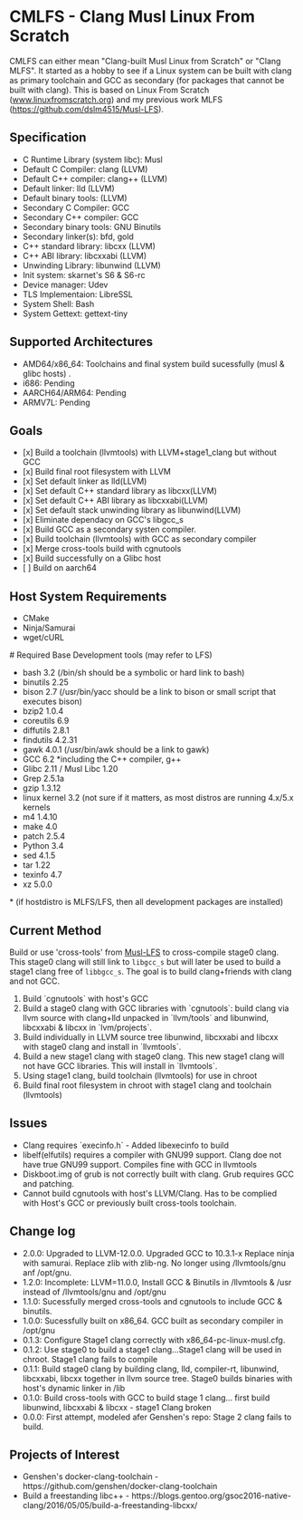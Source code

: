# CMLFS - Clang Musl Linux From Scratch

CMLFS can either mean "Clang-built Musl Linux from Scratch" or "Clang MLFS". It started as a hobby to see if a Linux system can be built with clang as primary toolchain and GCC as secondary (for packages that cannot be built with clang). This is based on Linux From Scratch (www.linuxfromscratch.org) and my previous work MLFS (https://github.com/dslm4515/Musl-LFS).

## Specification
<ul>
<li>C Runtime Library (system libc): Musl </li>
<li>Default C Compiler: clang (LLVM)</li>
<li>Default C++ compiler: clang++ (LLVM)</li>
<li>Default linker: lld (LLVM)</li>
<li>Default binary tools: (LLVM)</li>
<li>Secondary C Compiler: GCC</li>
<li>Secondary C++ compiler: GCC</li>
<li>Secondary binary tools: GNU Binutils</li>
<li>Secondary linker(s): bfd, gold</li>
<li>C++ standard library: libcxx (LLVM)</li>
<li>C++ ABI library: libcxxabi (LLVM)</li>
<li>Unwinding Library: libunwind (LLVM)</li>
<li>Init system: skarnet's S6 & S6-rc</li>
<li>Device manager: Udev </li>
<li>TLS Implementaion: LibreSSL</li>
<li>System Shell: Bash </li>
<li>System Gettext: gettext-tiny</li>
</ul>

## Supported Architectures

<ul>
<li>AMD64/x86_64: Toolchains and final system build sucessfully (musl & glibc hosts) .</li>
<li>i686: Pending</li>
<li>AARCH64/ARM64: Pending</li>
<li>ARMV7L: Pending</li>
</ul>

## Goals

<ul>
<li> [x] Build a toolchain (llvmtools) with LLVM+stage1_clang but without GCC</li>
<li> [x] Build final root filesystem with LLVM</li>
<li> [x] Set default linker as lld(LLVM)</li>
<li> [x] Set default C++ standard library as libcxx(LLVM)</li>
<li> [x] Set default C++ ABI library as libcxxabi(LLVM)</li>
<li> [x] Set default stack unwinding library as libunwind(LLVM)</li>
<li> [x] Eliminate dependacy on GCC's libgcc_s</li>
<li> [x] Build GCC as a secondary systen compiler. </li>
<li> [x] Build toolchain (llvmtools) with GCC as secondary compiler</li>
<li> [x] Merge cross-tools build with cgnutools </li>
<li> [x] Build successfully on a Glibc host </li>
<li> [ ] Build on aarch64</li>
</ul>

## Host System Requirements 

<ul>
 <li>CMake</li>
 <li>Ninja/Samurai</li>
 <li>wget/cURL</li>
</ul>
# Required Base Development tools (may refer to LFS)
<ul>
 <li>bash 3.2 (/bin/sh should be a symbolic or hard link to bash) </li>
 <li>binutils 2.25 </li>
 <li>bison 2.7 (/usr/bin/yacc should be a link to bison or small script that executes bison) </li>
 <li>bzip2 1.0.4 </li>
 <li>coreutils 6.9 </li>
 <li>diffutils 2.8.1 </li>
 <li>findutils 4.2.31 </li>
 <li>gawk 4.0.1 (/usr/bin/awk should be a link to gawk) </li>
 <li>GCC 6.2 *including the C++ compiler, g++ </li>
 <li>Glibc 2.11 / Musl Libc 1.20 </li>
 <li>Grep 2.5.1a </li>
 <li>gzip 1.3.12 </li>
 <li>linux kernel 3.2 (not sure if it matters, as most distros are running 4.x/5.x kernels</li>
 <li>m4 1.4.10</li>
 <li>make 4.0 </li>
 <li>patch 2.5.4 </li>
 <li>Python 3.4 </li>
 <li>sed 4.1.5 </li>
 <li>tar 1.22 </li>
 <li>texinfo 4.7 </li>
  <li>xz 5.0.0 </li>
</ul>
 * (if hostdistro is MLFS/LFS, then all development packages are installed)

## Current Method

Build or use 'cross-tools' from [Musl-LFS](https://github.com/dslm4515/Musl-LFS) to cross-compile stage0 clang. This stage0 clang will still link to `libgcc_s` but will later be used to build a stage1 clang free of `libbgcc_s`. The goal is to build clang+friends with clang and not GCC.
<ol>
<li>Build `cgnutools` with host's GCC</li>
<li>Build a stage0 clang with GCC libraries with `cgnutools`: build clang via llvm source with clang+lld unpacked in `llvm/tools` and libunwind, libcxxabi & libcxx in `lvm/projects`.</li>
<li>Build individually in LLVM source tree libunwind, libcxxabi and libcxx with stage0 clang and install in `llvmtools`. </li>
<li>Build a new stage1 clang with stage0 clang. This new stage1 clang will not have GCC libraries. This will install in `llvmtools`.</li>
<li>Using stage1 clang, build toolchain (llvmtools) for use in chroot</li>
<li>Build final root filesystem in chroot with stage1 clang and toolchain (llvmtools)</li>
</ol>

## Issues
<ul>
<li>Clang requires `execinfo.h` - Added libexecinfo to build</li>
<li>libelf(elfutils) requires a compiler with GNU99 support. Clang doe not have true GNU99 support. Compiles fine with GCC in llvmtools</li> 
<li>Diskboot.img of grub is not correctly built with clang. Grub requires GCC and patching. </li>
<li>Cannot build cgnutools with host's LLVM/Clang. Has to be complied with Host's GCC or previously built cross-tools toolchain.</li>
</ul>

## Change log

<ul>
<li>2.0.0: Upgraded to LLVM-12.0.0. Upgraded GCC to 10.3.1-x Replace ninja with samurai. Replace zlib with zlib-ng. No longer using /llvmtools/gnu anf /opt/gnu.</li>
<li>1.2.0: Incomplete: LLVM=11.0.0, Install GCC & Binutils in /llvmtools & /usr instead of /llvmtools/gnu and /opt/gnu </li>
<li>1.1.0: Sucessfully merged cross-tools and cgnutools to include GCC & binutils.</li>
<li>1.0.0: Sucessfully built on x86_64. GCC built as secondary compiler in /opt/gnu </li>
<li>0.1.3: Configure Stage1 clang correctly with x86_64-pc-linux-musl.cfg.</li>
<li>0.1.2: Use stage0 to build a stage1 clang...Stage1 clang will be used in chroot. Stage1 clang fails to compile</li>
<li>0.1.1: Build stage0 clang by building clang, lld, compiler-rt, libunwind, libcxxabi, libcxx together in llvm source tree. Stage0 builds binaries with host's dynamic linker in /lib</li>
<li>0.1.0: Build cross-tools with GCC to build stage 1 clang... first build libunwind, libcxxabi & libcxx - stage1 Clang broken</li>
<li>0.0.0: First attempt, modeled afer Genshen's repo: Stage 2 clang fails to build.</li>
</ul>

## Projects of Interest
<ul>
<li>Genshen's docker-clang-toolchain - https://github.com/genshen/docker-clang-toolchain</li>
<li>Build a freestanding libc++ - https://blogs.gentoo.org/gsoc2016-native-clang/2016/05/05/build-a-freestanding-libcxx/ </li>
</ul>
